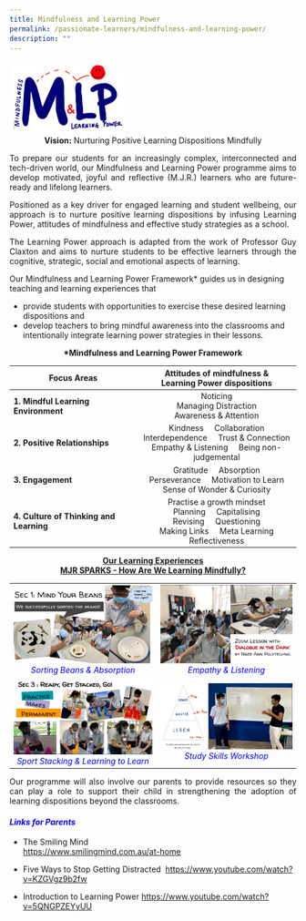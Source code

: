 ```yaml
---
title: Mindfulness and Learning Power
permalink: /passionate-learners/mindfulness-and-learning-power/
description: ""
---
```

<img src="/images/Passionate%20Learners/Mindfulness%20and%20Learning%20Power/MLP%20Logo.jpg" style="width:40%">

<center><b>Vision:</b> Nurturing Positive Learning Dispositions Mindfully</center>

<p style="text-align: justify;">To prepare our students for an increasingly complex, interconnected and tech-driven world, our Mindfulness and Learning Power programme aims to develop motivated, joyful and reflective (M.J.R.) learners who are future-ready and lifelong learners.</p>

<p style="text-align: justify;">Positioned as a key driver for engaged learning and student wellbeing, our approach is to nurture positive learning dispositions by infusing Learning Power, attitudes of mindfulness and effective study strategies as a school.</p>

<p style="text-align: justify;">The Learning Power approach is adapted from the work of Professor Guy Claxton and aims to nurture students to be effective learners through the cognitive, strategic, social and emotional aspects of learning.</p>

Our Mindfulness and Learning Power Framework\* guides us in designing teaching and learning experiences that

*   provide students with opportunities to exercise these desired learning dispositions and
*   develop teachers to bring mindful awareness into the classrooms and intentionally integrate learning power strategies in their lessons.

<center><b>*Mindfulness and Learning Power Framework</b></center>

|             Focus Areas             | Attitudes of mindfulness &<br>Learning Power dispositions         |
|--------|:-------------------:|
|  **1. Mindful Learning Environment**    |                                         Noticing<br>Managing Distraction<br>Awareness & Attention                                          |
|  **2. Positive Relationships**          |             Kindness    &nbsp; &nbsp; Collaboration<br>Interdependence  &nbsp; &nbsp;   Trust & Connection<br>  Empathy & Listening   &nbsp; &nbsp;  Being non-judgemental           |
| **3. Engagement**                       |                    Gratitude &nbsp; &nbsp;   Absorption<br>       Perseverance &nbsp; &nbsp;   Motivation to Learn<br>  Sense of Wonder & Curiosity                    |
| **4. Culture of Thinking and Learning** |   Practise a growth mindset<br>   Planning &nbsp; &nbsp;  Capitalising<br>    Revising  &nbsp; &nbsp;  Questioning<br>Making Links  &nbsp; &nbsp;  Meta Learning<br>Reflectiveness  |

<center><b><u>Our Learning Experiences<br>MJR SPARKS - How Are We Learning Mindfully?</u></b></center>
	
|   |   |
|:----:|:---:|
|  ![](/images/Passionate%20Learners/Mindfulness%20and%20Learning%20Power/Sorting%20Beans%20%20Absorption.jpg) 	<span style = "color:#0000ff"><i>Sorting Beans & Absorption</i></span> |  ![](/images/Passionate%20Learners/Mindfulness%20and%20Learning%20Power/Empathy%20%20Listening.jpg) <span style = "color:#0000ff"><i>Empathy & Listening</i></span>  | 
|  ![](/images/Passionate%20Learners/Mindfulness%20and%20Learning%20Power/Sport%20Stacking%20%20Learning%20to%20Learn.jpg) <span style = "color:#0000ff"><i>Sport Stacking & Learning to Learn</i></span>   | ![](/images/Passionate%20Learners/Mindfulness%20and%20Learning%20Power/Study%20Skills%20Workshop.jpg)<span style = "color:#0000ff"><i>Study Skills Workshop</i></span> |


<p style="text-align: justify;">Our programme will also involve our parents to provide resources so they can play a role to support their child in strengthening the adoption of learning dispositions beyond the classrooms.</p>

#### <span style = "color:#0000ff"> <b><i>Links for Parents</i></b> </span>

*   The Smiling Mind    
<a href="https://www.smilingmind.com.au/at-home" target="_blank">https://www.smilingmind.com.au/at-home</a>

*   Five Ways to Stop Getting Distracted 
<a href="https://www.youtube.com/watch?v=KZGVgz9b2fw" target="_blank">https://www.youtube.com/watch?v=KZGVgz9b2fw</a>

*   Introduction to Learning Power
 <a href="https://www.youtube.com/watch?v=5QNGPZEYyUU" target="_blank">https://www.youtube.com/watch?v=5QNGPZEYyUU</a>